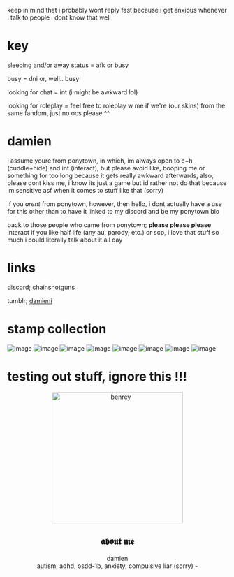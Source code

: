 keep in mind that i probably wont reply fast because i get anxious whenever i talk to people i dont know that well

# key
sleeping and/or away status = afk or busy

busy = dni or, well.. busy

looking for chat = int (i might be awkward lol)

looking for roleplay = feel free to roleplay w me if we're (our skins) from the same fandom, just no ocs please ^^

# damien
i assume youre from ponytown, in which, im always open to c+h (cuddle+hide) and int (interact), but please avoid like, booping me or something for too long because it gets really awkward afterwards, also, please dont kiss me, i know its just a game but id rather not do that because im sensitive asf when it comes to stuff like that (sorry)

if you *arent* from ponytown, however, then hello, i dont actually have a use for this other than to have it linked to my discord and be my ponytown bio

back to those people who came from ponytown; **please please please** interact if you like half life (any au, parody, etc.) or scp, i love that stuff so much i could literally talk about it all day

# links
discord; chainshotguns

tumblr; [damieni](https://damieni.tumblr.com/)

# stamp collection
![image](https://github.com/damienig/damienig/assets/127046677/d2926c56-8d90-42da-a3cd-cb94d40bf583) ![image](https://github.com/damienig/damienig/assets/127046677/31779cf9-fa54-43bd-a407-e162c96d63ca) ![image](https://github.com/damienig/damienig/assets/127046677/c3d28e6f-3dd2-406f-8cb8-9938304eab65) ![image](https://github.com/damienig/damienig/assets/127046677/a305a1ce-fd73-4c4c-a14b-10de65147fff) ![image](https://github.com/damienig/damienig/assets/127046677/73f15e76-919b-47be-b84b-c0351bae5055) ![image](https://github.com/damienig/damienig/assets/127046677/6af5d478-88f2-4a22-a61e-ad62508e2589) ![image](https://github.com/damienig/damienig/assets/127046677/2eae6225-909a-4e24-888d-f7f6181d2bee) ![image](https://github.com/damienig/damienig/assets/127046677/3731a1e2-8ec4-423c-99bc-1457d138f38b)

# testing out stuff, ignore this !!!
<p align="center">
    <img width="300" src="https://i.postimg.cc/3NSJKzR4/benreyplushpng.png" alt="benrey">
</p>

<h2 align="center">
     𝖆𝖇𝖔𝖚𝖙 𝖒𝖊
</h2>
<p align="center">
   damien
   <br>autism, adhd, osdd-1b, anxiety, compulsive liar (sorry) -
</p>
